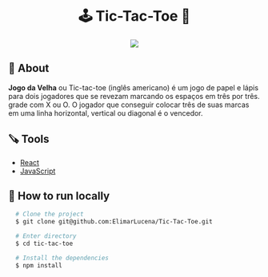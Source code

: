 <h1 align="center">🕹️ Tic-Tac-Toe 👾</h1>

<p align="center">
  <img src="https://user-images.githubusercontent.com/86797684/175795357-3ef6a224-c394-4e0b-bc7a-c1ce80c6e5de.gif" />
</p>

## 📗 About

**Jogo da Velha** ou Tic-tac-toe (inglês americano) é um jogo de papel e lápis para dois jogadores que se revezam marcando os espaços em três por três. grade com X ou O. O jogador que conseguir colocar três de suas marcas em uma linha horizontal, vertical ou diagonal é o vencedor.

## 🪚 Tools

- [React](https://reactjs.org/)
- [JavaScript](https://developer.mozilla.org/en-US/docs/Web/JavaScript)

## 🚀 How to run locally

```bash
  # Clone the project
  $ git clone git@github.com:ElimarLucena/Tic-Tac-Toe.git
```
```bash
  # Enter directory
  $ cd tic-tac-toe
```
```bash
  # Install the dependencies
  $ npm install
```
